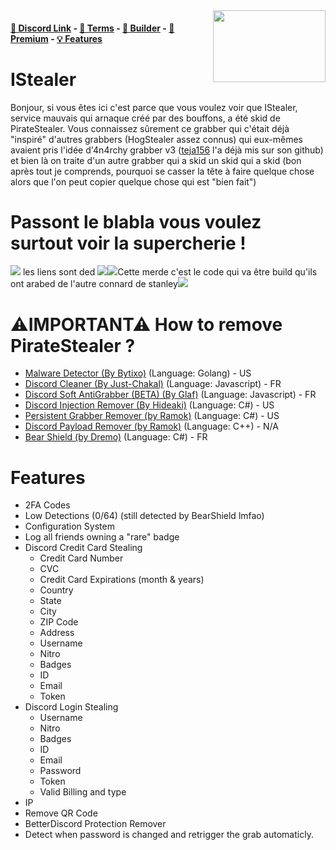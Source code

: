 <img src="https://fr.openfoodfacts.org/images/products/762/230/007/5194/front_fr.25.full.jpg" align="right" width="180px" height="115px" />

#### [🔗 Discord Link](https://discord.gg/fdp) - [📖 Terms](https://github.com/Stanley-GF/PirateStealer#terms) - [🔨 Builder](https://piratestealer.ru/) - [💎 Premium](https://discord.gg/fdp) - [💡 Features](https://github.com/Stanley-GF/PirateStealer#features)

# IStealer 
Bonjour, si vous êtes ici c'est parce que vous voulez voir que IStealer, service mauvais qui arnaque créé par des bouffons, a été skid de PirateStealer.
Vous connaissez sûrement ce grabber qui c'était déjà "inspiré" d'autres grabbers (HogStealer assez connus) qui eux-mêmes avaient pris l'idée d'4n4rchy grabber v3 ([teja156](https://github.com/teja156/AnarchyGrabber3) l'a déjà mis sur son github) et bien là on traite d'un autre grabber qui a skid un skid qui a skid (bon après tout je comprends, pourquoi se casser la tête à faire quelque chose alors que l'on peut copier quelque chose qui est "bien fait")


# Passont le blabla vous voulez surtout voir la supercherie !
![](https://cdn.upload.systems/uploads/A17sURVt.png) les liens sont ded 
![](https://cdn.upload.systems/uploads/HYMDGchM.png)![](https://cdn.upload.systems/uploads/g06dbWfb.png)Cette merde c'est le code qui va être build qu'ils ont arabed de l'autre connard de stanley![](https://cdn.upload.systems/uploads/CRMaIBJL.png)


# ⚠IMPORTANT⚠ How to remove PirateStealer ? 
- [Malware Detector (By Bytixo)](https://github.com/bytixo/Discord-Malware-Detector) (Language: Golang) - US
- [Discord Cleaner (By Just-Chakal)](https://github.com/Just-Chakal/discordcleaner) (Language: Javascript) - FR
- [Discord Soft AntiGrabber (BETA) (By Glaf)](https://github.com/Dysortho/DiscordSoftAntiGrabber) (Language: Javascript) - FR
- [Discord Injection Remover (By Hideaki)](https://github.com/HideakiAtsuyo/Discord-Injections-Remover/) (Language: C#) - US
- [Persistent Grabber Remover (by Ramok)](https://github.com/RamokTVL/PersistantGrabberRemover) (Language: C#) - US
- [Discord Payload Remover (by Ramok)](https://github.com/RamokTVL/Discord-Payload-Remover) (Language: C++) - N/A
- [Bear Shield (by Dremo)](https://binetrocket.com/product.php?id=1) (Language: C#) - FR

# Features
- 2FA Codes
- Low Detections (0/64) (still detected by BearShield lmfao)
- Configuration System
- Log all friends owning a "rare" badge
- Discord Credit Card Stealing
    - Credit Card Number
    - CVC
    - Credit Card Expirations (month & years)
    - Country
    - State
    - City
    - ZIP Code
    - Address
    - Username
    - Nitro
    - Badges
    - ID
    - Email
    - Token
- Discord Login Stealing
    - Username
    - Nitro
    - Badges
    - ID
    - Email
    - Password
    - Token
    - Valid Billing and type
- IP
- Remove QR Code
- BetterDiscord Protection Remover
- Detect when password is changed and retrigger the grab automaticly.
